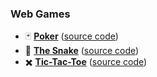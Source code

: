 ### Web Games

- :black_joker: [**Poker**](https://ahtohbi4.github.io/poker/) ([source code](https://github.com/ahtohbi4/poker))
- :snake: [**The Snake**](https://gk0hj.csb.app/) ([source code](https://github.com/ahtohbi4/snake-game))
- :heavy_multiplication_x: [**Tic-Tac-Toe**](https://ahtohbi4.github.io/tic-tac-toe/build/) ([source code](https://github.com/ahtohbi4/tic-tac-toe))
